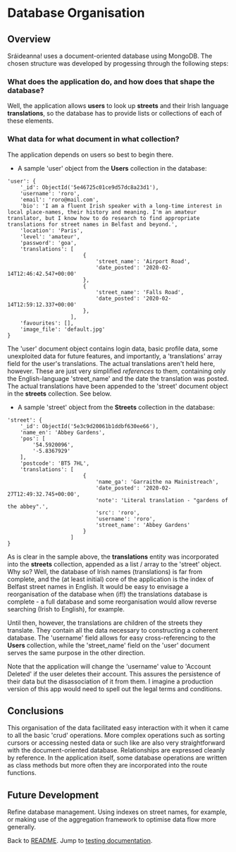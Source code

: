# Database Organisation

## Overview
Sráideanna! uses a document-oriented database using MongoDB. The chosen structure was developed by progessing through the following steps:

### What does the application do, and how does that shape the database?
Well, the application allows **users** to look up **streets** and their Irish language **translations**, so the database has to provide lists or collections of each of these elements.

### What data for what document in what collection?
The application depends on users so best to begin there. 

* A sample 'user' object from the **Users** collection in the database:

```
'user': {
	'_id': ObjectId('5e46725c01ce9d57dc8a23d1'),
	'username': 'roro',
	'email': 'roro@mail.com',
	'bio': 'I am a fluent Irish speaker with a long-time interest in local place-names, their history and meaning. I'm an amateur translator, but I know how to do research to find appropriate translations for street names in Belfast and beyond.',
	'location': 'Paris',
	'level': 'amateur',
	'password': 'goa',
	'translations': [
						{
							'street_name': 'Airport Road',
							'date_posted': '2020-02-14T12:46:42.547+00:00'
						},
						{
							'street_name': 'Falls Road',
							'date_posted': '2020-02-14T12:59:12.337+00:00'
						},
					],
	'favourites': [],
	'image_file': 'default.jpg'
}
```

The 'user' document object contains login data, basic profile data, some unexploited data for future features, and importantly, a 'translations' array field for the user's translations. The actual translations aren't held here, however. These are just very simplified <em>references</em> to them, containing only the English-language 'street_name' and the date the translation was posted. The actual translations have been appended to the 'street' document object in the **streets** collection. See below. 

* A sample 'street' object from the **Streets** collection in the database:

```
'street': {
	'_id': ObjectId('5e3c9d20061b1ddbf630ee66'),
	'name_en': 'Abbey Gardens',
	'pos': [
		'54.5920096',
		'-5.8367929'
	],
	'postcode': 'BT5 7HL',
	'translations': [
						{
							'name_ga': 'Garraithe na Mainistreach',
							'date_posted': '2020-02-27T12:49:32.745+00:00',
							'note': 'Literal translation - "gardens of the abbey".',
							'src': 'roro',
							'username': 'roro',
							'street_name': 'Abbey Gardens'
						}
					]
}

```

As is clear in the sample above, the **translations** entity was incorporated into the **streets** collection, appended as a list / array to the 'street' object. Why so? Well, the database of Irish names (translations) is far from complete, and the (at least initial) core of the application is the index of Belfast street names in English. It would be easy to envisage a reorganisation of the database when (if!) the translations database is complete - a full database and some reorganisation would allow reverse searching (Irish to English), for example.

Until then, however, the translations are children of the streets they translate. They contain all the data necessary to constructing a coherent database. The 'username' field allows for easy cross-referencing to the **Users** collection, while the 'street_name' field on the 'user' document serves the same purpose in the other direction.

Note that the application will change the 'username' value to 'Account Deleted' if the user deletes their account. This assures the persistence of their data but the disassociation of it from them. I imagine a production version of this app would need to spell out the legal terms and conditions.

## Conclusions
This organisation of the data facilitated easy interaction with it when it came to all the basic 'crud' operations. More complex operations such as sorting cursors or accessing nested data or such like are also very straightforward with the document-oriented database. Relationships are expressed cleanly by reference. In the application itself, some database operations are written as class methods but more often they are incorporated into the route functions.

## Future Development
Refine database management. Using indexes on street names, for example, or making use of the aggregation framework to optimise data flow more generally.






Back to [README](App/README.md).
Jump to [testing documentation](App/docs/testing.md).
